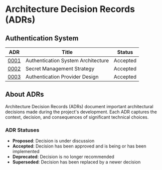 # Architecture Decision Records (ADRs)

## Authentication System

| ADR | Title | Status |
|-----|-------|--------|
| [0001](0001-authentication-architecture.md) | Authentication System Architecture | Accepted |
| [0002](0002-secret-management.md) | Secret Management Strategy | Accepted |
| [0003](0003-authentication-providers.md) | Authentication Provider Design | Accepted |

## About ADRs

Architecture Decision Records (ADRs) document important architectural decisions made during the project's development. Each ADR captures the context, decision, and consequences of significant technical choices.

### ADR Statuses

- **Proposed**: Decision is under discussion
- **Accepted**: Decision has been approved and is being or has been implemented
- **Deprecated**: Decision is no longer recommended
- **Superseded**: Decision has been replaced by a newer decision